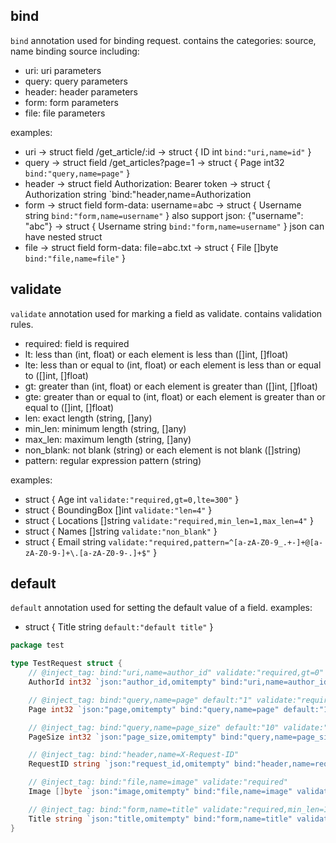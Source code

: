 ## bind

`bind` annotation used for binding request.
contains the categories: source, name
binding source including:

- uri: uri parameters
- query: query parameters
- header: header parameters
- form: form parameters
- file: file parameters

examples:

- uri -> struct field
  /get_article/:id -> struct { ID int `bind:"uri,name=id"` }
- query -> struct field
  /get_articles?page=1 -> struct { Page int32 `bind:"query,name=page"` }
- header -> struct field
  Authorization: Bearer token -> struct { Authorization string `bind:"header,name=Authorization
- form -> struct field
  form-data: username=abc -> struct { Username string `bind:"form,name=username"` }
  also support
  json: {"username": "abc"} -> struct { Username string `bind:"form,name=username"` }
  json can have nested struct
- file -> struct field
  form-data: file=abc.txt -> struct { File []byte `bind:"file,name=file"` }

## validate

`validate` annotation used for marking a field as validate.
contains validation rules.

- required: field is required
- lt: less than (int, float) or each element is less than ([]int, []float)
- lte: less than or equal to (int, float) or each element is less than or equal to ([]int, []float)
- gt: greater than (int, float) or each element is greater than ([]int, []float)
- gte: greater than or equal to (int, float) or each element is greater than or equal to ([]int, []float)
- len: exact length (string, []any)
- min_len: minimum length (string, []any)
- max_len: maximum length (string, []any)
- non_blank: not blank (string) or each element is not blank ([]string)
- pattern: regular expression pattern (string)

examples:

- struct { Age int `validate:"required,gt=0,lte=300"` }
- struct { BoundingBox []int `validate:"len=4"` }
- struct { Locations []string `validate:"required,min_len=1,max_len=4"` }
- struct { Names []string `validate:"non_blank"` }
- struct { Email string `validate:"required,pattern=^[a-zA-Z0-9_.+-]+@[a-zA-Z0-9-]+\.[a-zA-Z0-9-.]+$"` }

## default

`default` annotation used for setting the default value of a field.
examples:

- struct { Title string `default:"default title"` }

```go
package test

type TestRequest struct {
	// @inject_tag: bind:"uri,name=author_id" validate:"required,gt=0"
	AuthorId int32 `json:"author_id,omitempty" bind:"uri,name=author_id" validate:"required,gt=0"`

	// @inject_tag: bind:"query,name=page" default:"1" validate:"required,gt=0"
	Page int32 `json:"page,omitempty" bind:"query,name=page" default:"1" validate:"required,gt=0"`

	// @inject_tag: bind:"query,name=page_size" default:"10" validate:"required,gt=0,lte=100"
	PageSize int32 `json:"page_size,omitempty" bind:"query,name=page_size" default:"10" validate:"required,gt=0,lte=100"`

	// @inject_tag: bind:"header,name=X-Request-ID"
	RequestID string `json:"request_id,omitempty" bind:"header,name=request_id"`

	// @inject_tag: bind:"file,name=image" validate:"required"
	Image []byte `json:"image,omitempty" bind:"file,name=image" validate:"required,min_len=0,max_len=102400"`

	// @inject_tag: bind:"form,name=title" validate:"required,min_len=1,max_len=100"
	Title string `json:"title,omitempty" bind:"form,name=title" validate:"required,min_len=1,max_len=100"`
}

```